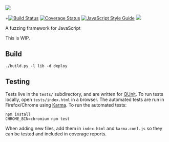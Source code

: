 ![](http://people.mozilla.com/~cdiehl/img/octo.png)

+[![Build Status](https://api.travis-ci.org/MozillaSecurity/octo.svg?branch=master)](https://travis-ci.org/MozillaSecurity/octo) [![Coverage 
Status](https://coveralls.io/repos/github/MozillaSecurity/octo/badge.svg?branch=master)](https://coveralls.io/github/MozillaSecurity/octo?branch=master) [![JavaScript Style 
Guide](https://img.shields.io/badge/code_style-standard-brightgreen.svg)](https://standardjs.com) <a href="https://www.irccloud.com/invite?channel=%23fuzzing&amp;hostname=irc.mozilla.org&amp;port=6697&amp;ssl=1" 
target="_blank"><img src="https://img.shields.io/badge/IRC-%23fuzzing-1e72ff.svg?style=flat"></a>


A fuzzing framework for JavaScript

This is WIP.


## Build

    ./build.py -l lib -d deploy


## Testing

Tests live in the `tests/` subdirectory, and are written for [QUnit](https://qunitjs.com/).
To run tests locally, open `tests/index.html` in a browser.
The automated tests are run in Firefox/Chrome using [Karma](https://karma-runner.github.io/).
To run the automated tests:

    npm install
    CHROME_BIN=chromium npm test

When adding new files, add them in `index.html` and `karma.conf.js` so they can be tested and included in coverage reports.
